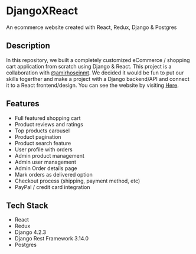 # DjangoXReact

An ecommerce website created with React, Redux, Django & Postgres

## Description

In this repository, we built a completely customized eCommerce / shopping cart application from scratch using Django & React. This project is a collaboration with [@amirhoseinmt](https://www.github.com/amirhoseinmt). We decided it would be fun to put our skills togerther and make a project with a Django backend/API and connect it to a React frontend/design. You can see the website by visiting [Here](https://).


## Features

- Full featured shopping cart
- Product reviews and ratings
- Top products carousel
- Product pagination
- Product search feature
- User profile with orders
- Admin product management
- Admin user management
- Admin Order details page
- Mark orders as delivered option
- Checkout process (shipping, payment method, etc)
- PayPal / credit card integration

## Tech Stack

- React 
- Redux 
- Django 4.2.3
- Django Rest Framework 3.14.0
- Postgres 
